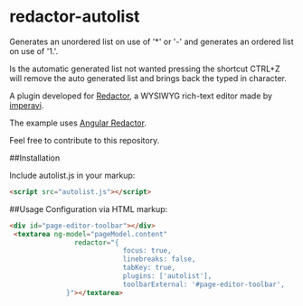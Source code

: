 # redactor-autolist
Generates an unordered list on use of '*' or '-' and generates an ordered list on use of '1.'.

Is the automatic generated list not wanted pressing the shortcut CTRL+Z will remove the auto generated list and brings back the typed in character.

A plugin developed for [Redactor](http://imperavi.com/redactor/), a WYSIWYG rich-text editor made by [imperavi](http://imperavi.com/).

The example uses [Angular Redactor](https://github.com/TylerGarlick/angular-redactor).

Feel free to contribute to this repository.

##Installation

Include autolist.js in your markup:

```html
<script src="autolist.js"></script>
```

##Usage
Configuration via HTML markup:

```html
<div id="page-editor-toolbar"></div>
 <textarea ng-model="pageModel.content"
                redactor="{
                            focus: true,
                            linebreaks: false,
                            tabKey: true,
                            plugins: ['autolist'],
                            toolbarExternal: '#page-editor-toolbar',
			  }"></textarea>
 ````
 

